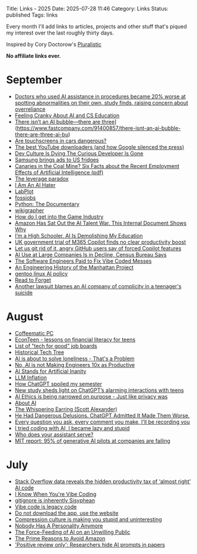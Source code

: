 Title: Links - 2025
Date: 2025-07-28 11:46
Category: Links
Status: published
Tags: links

Every month I'll add links to articles, projects and other stuff that's piqued my interest over the last roughly thirty days. 

Inspired by Cory Doctorow's [Pluralistic](https://pluralistic.net/) 

**No affiliate links ever.**
# September
- [Doctors who used AI assistance in procedures became 20% worse at spotting abnormalities on their own, study finds, raising concern about overreliance](https://fortune.com/2025/08/26/ai-overreliance-doctor-procedure-study/)
- [Feeling Cranky About AI and CS Education](https://cacm.acm.org/blogcacm/feeling-cranky-about-ai-and-cs-education/)
- [There isn’t an AI bubble—there are three](https://www.fastcompany.com/91400857/there-isnt-an-ai-bubble-there-are-three-ai-bu)](https://www.fastcompany.com/91400857/there-isnt-an-ai-bubble-there-are-three-ai-bu)
- [Are touchscreens in cars dangerous?](https://www.economist.com/science-and-technology/2025/09/19/are-touchscreens-in-cars-dangerous)
- [The best YouTube downloaders (and how Google silenced the press)](https://windowsread.me/p/best-youtube-downloaders)
- [Dev Culture Is Dying The Curious Developer Is Gone](https://dayvster.com/blog/dev-culture-is-dying-the-curious-developer-is-gone/)
- [Samsung brings ads to US fridges](https://www.theverge.com/news/780757/samsung-brings-ads-to-us-fridges)
- [Canaries in the Coal Mine? Six Facts about the Recent Employment Effects of Artificial Intelligence (pdf)](https://digitaleconomy.stanford.edu/wp-content/uploads/2025/08/Canaries_BrynjolfssonChandarChen.pdf)
- [The leverage paradox](https://www.indiehackers.com/post/lifestyle/the-leverage-paradox-ksRiX6y6W7NzfBE57dzt)
- [I Am An AI Hater](https://anthonymoser.github.io/writing/ai/haterdom/2025/08/26/i-am-an-ai-hater.html)
- [LabPlot](https://labplot.org/)
- [fossjobs](https://www.fossjobs.net/)
- [Python: The Documentary](https://www.youtube.com/watch?app=desktop&v=GfH4QL4VqJ0)
- [wikigrapher](https://wikigrapher.com/paths)
- [How do I get into the Game Industry](https://garry.net/posts/how-do-i-get-into-the-game-industry)
- [Amazon Has Sat Out the AI Talent War. This Internal Document Shows Why](https://www.businessinsider.com/amazon-ai-talent-wars-internal-document-2025-8)
- [I’m a High Schooler. AI Is Demolishing My Education](https://www.theatlantic.com/technology/archive/2025/09/high-school-student-ai-education/684088/)
- [UK government trial of M365 Copilot finds no clear productivity boost](https://www.theregister.com/2025/09/04/m365_copilot_uk_government/)
- [Let us git rid of it, angry GitHub users say of forced Copilot features](https://www.theregister.com/2025/09/05/github_copilot_complaints/)
- [AI Use at Large Companies Is in Decline, Census Bureau Says](https://gizmodo.com/ai-adoption-declining-at-large-companies-2000655693)
- [The Software Engineers Paid to Fix Vibe Coded Messes](https://www.404media.co/the-software-engineers-paid-to-fix-vibe-coded-messes/)
- [An Engineering History of the Manhattan Project](https://www.construction-physics.com/p/an-engineering-history-of-the-manhattan)
- [gentoo linux AI policy](https://wiki.gentoo.org/wiki/Project:Council/AI_policy)
- [Read to Forget](https://mo42.bearblog.dev/read-to-forget/)
- [Another lawsuit blames an AI company of complicity in a teenager's suicide](https://www.engadget.com/ai/another-lawsuit-blames-an-ai-company-of-complicity-in-a-teenagers-suicide-184529475.html)
# August 
- [Coffeematic PC](https://www.dougmacdowell.com/coffeematic-pc.html)
- [EconTeen - lessons on financial literacy for teens](https://econteen.com/)
- [List of "tech for good" job boards](https://evanhahn.com/list-of-tech-for-good-job-boards/)
- [Historical Tech Tree](https://www.historicaltechtree.com/)
- [AI is about to solve loneliness - That's a Problem](https://www.newyorker.com/magazine/2025/07/21/ai-is-about-to-solve-loneliness-thats-a-problem)
- [No, AI is not Making Engineers 10x as Productive](https://colton.dev/blog/curing-your-ai-10x-engineer-imposter-syndrome/)
- [AI Stands for Artificial Inanity](https://lambdaland.org/posts/2025-08-04_artifical_inanity/)
- [LLM Inflation](https://tratt.net/laurie/blog/2025/llm_inflation.html)
- [How ChatGPT spoiled my semester](https://benborgers.com/chatgpt-semester)
- [New study sheds light on ChatGPT’s alarming interactions with teens](https://apnews.com/article/chatgpt-study-harmful-advice-teens-c569cddf28f1f33b36c692428c2191d4)
- [AI Ethics is being narrowed on purpose - Just like privacy was](https://nimishg.substack.com/p/ai-ethics-is-being-narrowed-on-purpose)
- [About AI](https://priver.dev/blog/ai/about-ai/)
- [The Whispering Earring (Scott Alexander)](https://croissanthology.com/earring)
- [He Had Dangerous Delusions. ChatGPT Admitted It Made Them Worse.](https://www.wsj.com/tech/ai/chatgpt-chatbot-psychology-manic-episodes-57452d14)
- [Every question you ask, every comment you make, I'll be recording you](https://www.theregister.com/2025/08/18/opinion_column_ai_surveillance/)
- [I tried coding with AI, I became lazy and stupid](https://thomasorus.com/i-tried-coding-with-ai-i-became-lazy-and-stupid)
- [Who does your assistant serve?](https://xeiaso.net/blog/2025/who-assistant-serve/)
- [MIT report: 95% of generative AI pilots at companies are failing](https://fortune.com/2025/08/18/mit-report-95-percent-generative-ai-pilots-at-companies-failing-cfo/)

# July
- [Stack Overflow data reveals the hidden productivity tax of ‘almost right’ AI code](https://venturebeat.com/ai/stack-overflow-data-reveals-the-hidden-productivity-tax-of-almost-right-ai-code/)
- [I Know When You're Vibe Coding](https://alexkondov.com/i-know-when-youre-vibe-coding/)
- [gitignore is inherently Sisyphean](https://rgbcu.be/blog/gitignore/)
- [Vibe code is legacy code](https://blog.val.town/vibe-code)
- [Do not download the app, use the website](https://idiallo.com/blog/dont-download-apps)
- [Compression culture is making you stupid and uninteresting](https://maalvika.substack.com/p/compression-culture-is-making-you)
- [Nobody Has A Personality Anymore](https://www.freyaindia.co.uk/p/nobody-has-a-personality-anymore)
- [The Force-Feeding of AI on an Unwilling Public](https://www.honest-broker.com/p/the-force-feeding-of-ai-on-an-unwilling)
- [The Prime Reasons to Avoid Amazon](https://blog.thenewoil.org/the-prime-reasons-to-avoid-amazon)
- ['Positive review only': Researchers hide AI prompts in papers](https://asia.nikkei.com/Business/Technology/Artificial-intelligence/Positive-review-only-Researchers-hide-AI-prompts-in-papers)